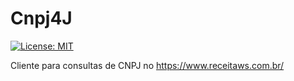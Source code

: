 # Cnpj4J

[![License: MIT](https://img.shields.io/badge/License-MIT-yellow.svg)](https://opensource.org/licenses/MIT)

Cliente para consultas de CNPJ no https://www.receitaws.com.br/


